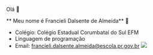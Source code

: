 Olá 👋

** Meu nome é Francieli Dalsente de Almeida** 💟
- Colégio: Colégio Estadual Corumbataí do Sul EFM
- Linguagem de programação 
- Email: francieli.dalsente.almeida@escola.pr.gov.br
![](https://media.tenor.com/EUcp4yzWOnkAAAAd/barbie-and-the-rockers-barbie.gif)
 




